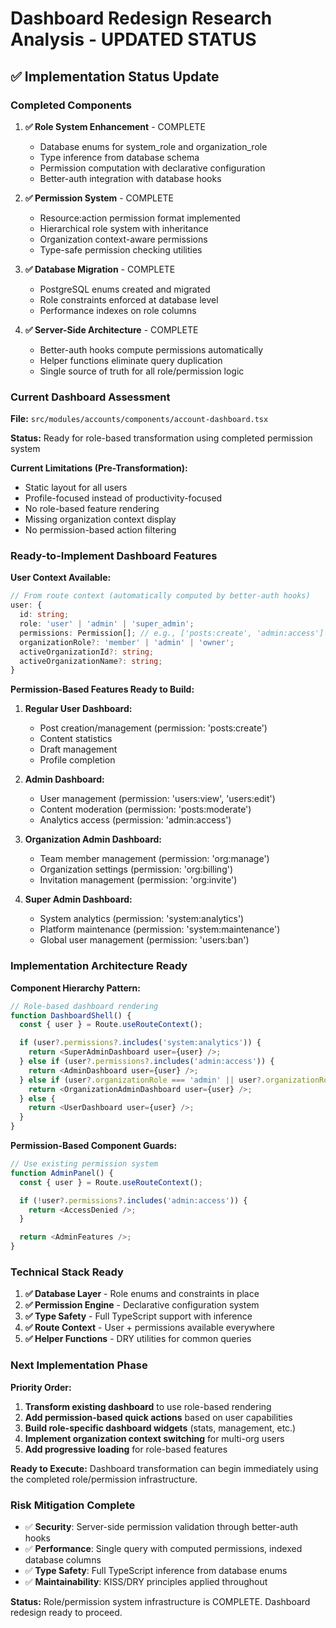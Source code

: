 # Dashboard Redesign Research Analysis - UPDATED STATUS

## ✅ Implementation Status Update

### Completed Components

1. **✅ Role System Enhancement** - COMPLETE
   - Database enums for system_role and organization_role
   - Type inference from database schema
   - Permission computation with declarative configuration
   - Better-auth integration with database hooks

2. **✅ Permission System** - COMPLETE
   - Resource:action permission format implemented
   - Hierarchical role system with inheritance
   - Organization context-aware permissions
   - Type-safe permission checking utilities

3. **✅ Database Migration** - COMPLETE
   - PostgreSQL enums created and migrated
   - Role constraints enforced at database level
   - Performance indexes on role columns

4. **✅ Server-Side Architecture** - COMPLETE
   - Better-auth hooks compute permissions automatically
   - Helper functions eliminate query duplication
   - Single source of truth for all role/permission logic

### Current Dashboard Assessment

**File:** `src/modules/accounts/components/account-dashboard.tsx`

**Status:** Ready for role-based transformation using completed permission system

**Current Limitations (Pre-Transformation):**

- Static layout for all users
- Profile-focused instead of productivity-focused
- No role-based feature rendering
- Missing organization context display
- No permission-based action filtering

### Ready-to-Implement Dashboard Features

**User Context Available:**

```typescript
// From route context (automatically computed by better-auth hooks)
user: {
  id: string;
  role: 'user' | 'admin' | 'super_admin';
  permissions: Permission[]; // e.g., ['posts:create', 'admin:access']
  organizationRole?: 'member' | 'admin' | 'owner';
  activeOrganizationId?: string;
  activeOrganizationName?: string;
}
```

**Permission-Based Features Ready to Build:**

1. **Regular User Dashboard:**
   - Post creation/management (permission: 'posts:create')
   - Content statistics
   - Draft management
   - Profile completion

2. **Admin Dashboard:**
   - User management (permission: 'users:view', 'users:edit')
   - Content moderation (permission: 'posts:moderate')
   - Analytics access (permission: 'admin:access')

3. **Organization Admin Dashboard:**
   - Team member management (permission: 'org:manage')
   - Organization settings (permission: 'org:billing')
   - Invitation management (permission: 'org:invite')

4. **Super Admin Dashboard:**
   - System analytics (permission: 'system:analytics')
   - Platform maintenance (permission: 'system:maintenance')
   - Global user management (permission: 'users:ban')

### Implementation Architecture Ready

**Component Hierarchy Pattern:**

```typescript
// Role-based dashboard rendering
function DashboardShell() {
  const { user } = Route.useRouteContext();

  if (user?.permissions?.includes('system:analytics')) {
    return <SuperAdminDashboard user={user} />;
  } else if (user?.permissions?.includes('admin:access')) {
    return <AdminDashboard user={user} />;
  } else if (user?.organizationRole === 'admin' || user?.organizationRole === 'owner') {
    return <OrganizationAdminDashboard user={user} />;
  } else {
    return <UserDashboard user={user} />;
  }
}
```

**Permission-Based Component Guards:**

```typescript
// Use existing permission system
function AdminPanel() {
  const { user } = Route.useRouteContext();

  if (!user?.permissions?.includes('admin:access')) {
    return <AccessDenied />;
  }

  return <AdminFeatures />;
}
```

### Technical Stack Ready

1. **✅ Database Layer** - Role enums and constraints in place
2. **✅ Permission Engine** - Declarative configuration system
3. **✅ Type Safety** - Full TypeScript support with inference
4. **✅ Route Context** - User + permissions available everywhere
5. **✅ Helper Functions** - DRY utilities for common queries

### Next Implementation Phase

**Priority Order:**

1. **Transform existing dashboard** to use role-based rendering
2. **Add permission-based quick actions** based on user capabilities
3. **Build role-specific dashboard widgets** (stats, management, etc.)
4. **Implement organization context switching** for multi-org users
5. **Add progressive loading** for role-based features

**Ready to Execute:** Dashboard transformation can begin immediately using the completed role/permission infrastructure.

### Risk Mitigation Complete

- ✅ **Security**: Server-side permission validation through better-auth hooks
- ✅ **Performance**: Single query with computed permissions, indexed database columns
- ✅ **Type Safety**: Full TypeScript inference from database enums
- ✅ **Maintainability**: KISS/DRY principles applied throughout

**Status:** Role/permission system infrastructure is COMPLETE. Dashboard redesign ready to proceed.
